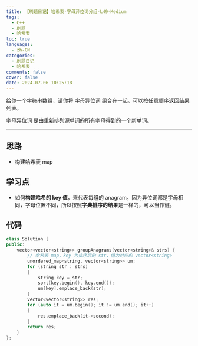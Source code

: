 ```yaml
---
title: 【刷题日记】哈希表-字母异位词分组-L49-Medium
tags:
  - C++
  - 刷题
  - 哈希表
toc: true
languages:
  - zh-CN
categories:
  - 刷题日记
  - 哈希表
comments: false
cover: false
date: 2024-07-06 10:25:18
---
```


给你一个字符串数组，请你将 字母异位词 组合在一起。可以按任意顺序返回结果列表。

字母异位词 是由重新排列源单词的所有字母得到的一个新单词。

<!-- more -->

---

## 思路

* 构建哈希表 map

## 学习点

* 如何**构建哈希的 key 值**，来代表每组的 anagram。因为异位词都是字母相同，字母位置不同，所以按照**字典排序的结果**是一样的，可以当作键。

## 代码

```cpp
class Solution {
public:
    vector<vector<string>> groupAnagrams(vector<string>& strs) {
        // 哈希表 map，key 为排序后的 str，值为对应的 vector<string>
        unordered_map<string, vector<string>> um;
        for (string str : strs)
        {
            string key = str;
            sort(key.begin(), key.end());
            um[key].emplace_back(str);
        }
        vector<vector<string>> res;
        for (auto it = um.begin(); it != um.end(); it++)
        {
            res.emplace_back(it->second);
        }
        return res;
    }
};
```